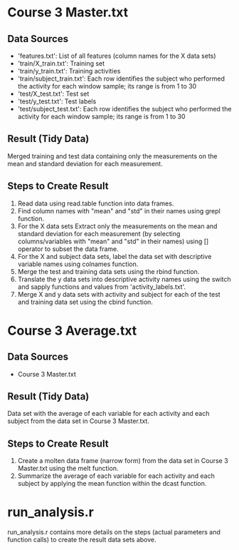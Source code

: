 # Course 3 Master.txt

## Data Sources

* 'features.txt': List of all features (column names for the X data sets)
* 'train/X_train.txt': Training set
* 'train/y_train.txt': Training activities
* 'train/subject_train.txt': Each row identifies the subject who performed the activity for each window sample; its range is from 1 to 30 
* 'test/X_test.txt': Test set
* 'test/y_test.txt': Test labels
* 'test/subject_test.txt': Each row identifies the subject who performed the activity for each window sample; its range is from 1 to 30

## Result (Tidy Data)

Merged training and test data containing only the measurements on the mean and standard deviation for each measurement.

## Steps to Create Result

1. Read data using read.table function into data frames.
2. Find column names with "mean" and "std" in their names using grepl function.
3. For the X data sets Extract only the measurements on the mean and standard deviation for each measurement (by selecting columns/variables with "mean" and "std" in their names) using [] operator to subset the data frame.
4. For the X and subject data sets, label the data set with descriptive variable names using colnames function.
5. Merge the test and training data sets using the rbind function.
6. Translate the y data sets into descriptive activity names using the switch and sapply functions and values from 'activity_labels.txt'.
7. Merge X and y data sets with activity and subject for each of the test and training data set using the cbind function.

# Course 3 Average.txt

## Data Sources

* Course 3 Master.txt

## Result (Tidy Data)

Data set with the average of each variable for each activity and each subject from the data set in Course 3 Master.txt.

## Steps to Create Result

1. Create a molten data frame (narrow form) from the data set in Course 3 Master.txt using the melt function.
2. Summarize the average of each variable for each activity and each subject by applying the mean function within the dcast function.

# run_analysis.r

run_analysis.r contains more details on the steps (actual parameters and function calls) to create the result data sets above.
